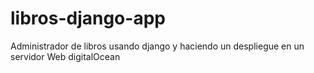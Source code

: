 # libros-django-app
Administrador de libros usando django y haciendo un despliegue en un servidor Web digitalOcean
